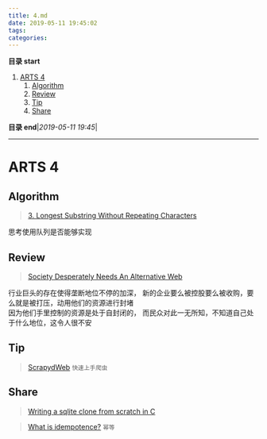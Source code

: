 ```yaml
---
title: 4.md
date: 2019-05-11 19:45:02
tags: 
categories: 
---
```


**目录 start**
 
1. [ARTS 4](#arts-4)
    1. [Algorithm](#algorithm)
    1. [Review](#review)
    1. [Tip](#tip)
    1. [Share](#share)

**目录 end**|_2019-05-11 19:45_|
****************************************
# ARTS 4

## Algorithm
> [3. Longest Substring Without Repeating Characters](https://leetcode.com/problems/longest-substring-without-repeating-characters/)  

思考使用队列是否能够实现

## Review
> [Society Desperately Needs An Alternative Web](https://www.forbes.com/sites/cognitiveworld/2019/03/15/society-desperately-needs-an-alternative-web/#2ba90dcd24e3)  

行业巨头的存在使得垄断地位不停的加深， 新的企业要么被控股要么被收购，要么就是被打压，动用他们的资源进行封堵  
因为他们手里控制的资源是处于自封闭的， 而民众对此一无所知，不知道自己处于什么地位，这令人很不安

## Tip
> [ScrapydWeb](https://github.com/my8100/files)  `快速上手爬虫`

## Share
> [Writing a sqlite clone from scratch in C ](https://github.com/cstack/db_tutorial)  

> [What is idempotence?](https://lispcast.com/what-is-idempotence/) `幂等`

